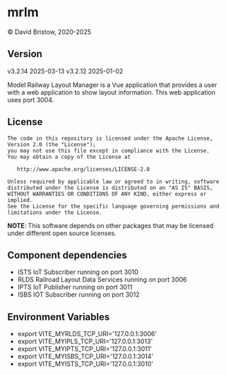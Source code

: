 # mrlm

&copy; David Bristow, 2020-2025

## Version
v3.2.14 2025-03-13
v3.2.12 2025-01-02

Model Railway Layout Manager is a Vue application that provides a user with a web application to show layout information.  This web application uses port 3004.

## License

    The code in this repository is licensed under the Apache License, Version 2.0 (the "License");
    you may not use this file except in compliance with the License.
    You may obtain a copy of the License at

       http://www.apache.org/licenses/LICENSE-2.0

    Unless required by applicable law or agreed to in writing, software
    distributed under the License is distributed on an "AS IS" BASIS,
    WITHOUT WARRANTIES OR CONDITIONS OF ANY KIND, either express or implied.
    See the License for the specific language governing permissions and
    limitations under the License.

**NOTE**: This software depends on other packages that may be licensed under different open source licenses.

## Component dependencies

* ISTS IoT Subscriber running on port 3010
* RLDS Railroad Layout Data Services running on port 3006
* IPTS IoT Publisher running on port 3011
* ISBS IOT Subscriber running on port 3012

## Environment Variables

* export VITE_MYRLDS_TCP_URI='127.0.0.1:3006'
* export VITE_MYIPLS_TCP_URI='127.0.0.1:3013'
* export VITE_MYIPTS_TCP_URI='127.0.0.1:3011'
* export VITE_MYISBS_TCP_URI='127.0.0.1:3014'
* export VITE_MYISTS_TCP_URI='127.0.0.1:3010'
